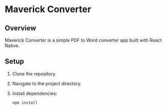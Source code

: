 # Maverick Converter

## Overview

Maverick Converter is a simple PDF to Word converter app built with React Native.

## Setup

1. Clone the repository.
2. Navigate to the project directory.
3. Install dependencies:

   ```bash
   npm install

